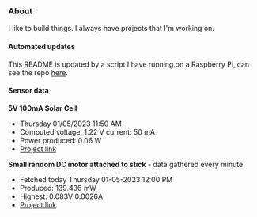 ### About
I like to build things. I always have projects that I'm working on.

#### Automated updates
This README is updated by a script I have running on a Raspberry Pi, can see the repo [here](https://github.com/jdc-cunningham/raspi-git-repo-updater).

#### Sensor data
**5V 100mA Solar Cell**
- Thursday 01/05/2023 11:50 AM
- Computed voltage: 1.22 V current: 50 mA
- Power produced: 0.06 W
- [Project link](https://github.com/jdc-cunningham/raspisolarplotter)

**Small random DC motor attached to stick** - data gathered every minute
- Fetched today Thursday 01-05-2023 12:00 PM
- Produced: 139.436 mW
- Highest: 0.083V 0.0026A
- [Project link](https://github.com/jdc-cunningham/turbine-raspi)